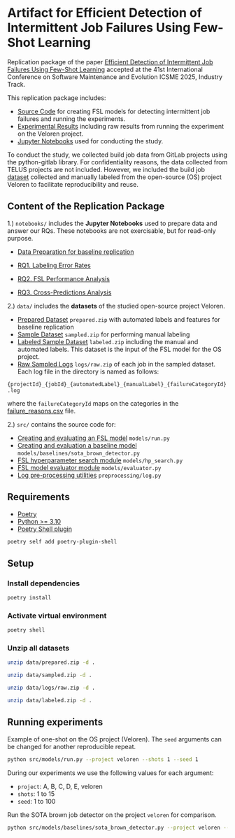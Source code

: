 # Artifact for Efficient Detection of Intermittent Job Failures Using Few-Shot Learning

Replication package of the paper [Efficient Detection of Intermittent Job Failures Using Few-Shot Learning](https://arxiv.org/abs/2507.04173) accepted at the 41st International Conference on Software Maintenance and Evolution ICSME 2025, Industry Track.

This replication package includes:

* [Source Code](src/models/) for creating FSL models for detecting intermittent job failures and running the experiments.
* [Experimental Results](data/results/) including raw results from running the experiment on the Veloren project.
* [Jupyter Notebooks](notebooks/) used for conducting the study.

To conduct the study, we collected build job data from GitLab projects using the python-gitlab library. For confidentiality reasons, the data collected from TELUS projects are not included. However, we included the build job [dataset](data/labeled.zip) collected and manually labeled from the open-source (OS) project Veloren to facilitate reproducibility and reuse.

## Content of the Replication Package

1.) `notebooks/` includes the **Jupyter Notebooks** used to prepare data and answer our RQs. These notebooks are not exercisable, but for read-only purpose.

* [Data Preparation for baseline replication](notebooks/data_preparation.ipynb)

* [RQ1. Labeling Error Rates](notebooks/RQ1_labeling_error.ipynb)
* [RQ2. FSL Performance Analysis](notebooks/RQ2_fsl_evaluation.ipynb)
* [RQ3. Cross-Predictions Analysis](notebooks/RQ3_fsl_cross_project.ipynb)

2.) `data/` includes the **datasets** of the studied open-source project Veloren.

* [Prepared Dataset](data/prepared.zip) `prepared.zip` with automated labels and features for baseline replication
* [Sample Dataset](data/sampled.zip) `sampled.zip` for performing manual labeling
* [Labeled Sample Dataset](data/labeled.zip) `labeled.zip` including the manual and automated labels. This dataset is the input of the FSL model for the OS project.
* [Raw Sampled Logs](data/logs/raw.zip) `logs/raw.zip` of each job in the sampled dataset. Each log file in the directory is named as follows:

`{projectId}_{jobId}_{automatedLabel}_{manualLabel}_{failureCategoryId}.log`

where the `failureCategoryId` maps on the categories in the [failure_reasons.csv](data/results/failure_reasons.csv) file.

2.) `src/` contains the source code for:

* [Creating and evaluating an FSL model](src/models/run.py) `models/run.py`
* [Creating and evaluation a baseline model](src/models/baselines/sota_brown_detector.py) `models/baselines/sota_brown_detector.py`
* [FSL hyperparameter search module](src/models/hp_search.py) `models/hp_search.py`
* [FSL model evaluator module](src/models/evaluator.py) `models/evaluator.py`
* [Log pre-processing utilities](src/preprocessing/) `preprocessing/log.py`

## Requirements

* [Poetry](https://python-poetry.org/docs/)
* [Python >= 3.10](https://www.python.org/downloads/)
* [Poetry Shell plugin](https://github.com/python-poetry/poetry-plugin-shell)

```sh
poetry self add poetry-plugin-shell
```

## Setup

### Install dependencies

```sh
poetry install
```

### Activate virtual environment

```sh
poetry shell
```

### Unzip all datasets

```sh
unzip data/prepared.zip -d .
```

```sh
unzip data/sampled.zip -d .
```

```sh
unzip data/logs/raw.zip -d .
```

```sh
unzip data/labeled.zip -d .
```

## Running experiments

Example of one-shot on the OS project (Veloren). The `seed` arguments can be changed for another reproducible repeat.

```sh
python src/models/run.py --project veloren --shots 1 --seed 1
```

During our experiments we use the following values for each argument:

* `project`: A, B, C, D, E, veloren
* `shots`: 1 to 15
* `seed`: 1 to 100

Run the SOTA brown job detector on the project `veloren` for comparison.

```sh
python src/models/baselines/sota_brown_detector.py --project veloren --seed 1
```
